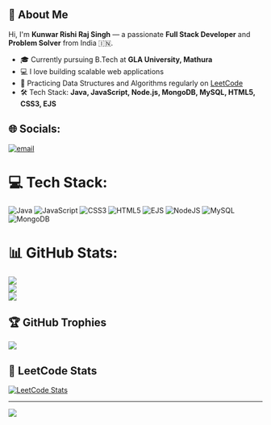 ## 👋 About Me

Hi, I'm **Kunwar Rishi Raj Singh** — a passionate **Full Stack Developer** and **Problem Solver** from India 🇮🇳.

- 🎓 Currently pursuing B.Tech at **GLA University, Mathura**
- 💻 I love building scalable web  applications
- 🧠 Practicing Data Structures and Algorithms regularly on [LeetCode](https://leetcode.com/rishi_09/)
- 🛠️ Tech Stack: **Java, JavaScript, Node.js, MongoDB, MySQL, HTML5, CSS3, EJS**

## 🌐 Socials:
[![email](https://img.shields.io/badge/Email-D14836?logo=gmail&logoColor=white)](mailto:kunwarrishirajsingh04@gmail.com) 

# 💻 Tech Stack:
![Java](https://img.shields.io/badge/java-%23ED8B00.svg?style=for-the-badge&logo=openjdk&logoColor=white) ![JavaScript](https://img.shields.io/badge/javascript-%23323330.svg?style=for-the-badge&logo=javascript&logoColor=%23F7DF1E) ![CSS3](https://img.shields.io/badge/css3-%231572B6.svg?style=for-the-badge&logo=css3&logoColor=white) ![HTML5](https://img.shields.io/badge/html5-%23E34F26.svg?style=for-the-badge&logo=html5&logoColor=white) ![EJS](https://img.shields.io/badge/ejs-%23B4CA65.svg?style=for-the-badge&logo=ejs&logoColor=black) ![NodeJS](https://img.shields.io/badge/node.js-6DA55F?style=for-the-badge&logo=node.js&logoColor=white) ![MySQL](https://img.shields.io/badge/mysql-4479A1.svg?style=for-the-badge&logo=mysql&logoColor=white) ![MongoDB](https://img.shields.io/badge/MongoDB-%234ea94b.svg?style=for-the-badge&logo=mongodb&logoColor=white)
# 📊 GitHub Stats:
![](https://github-readme-stats.vercel.app/api?username=rishioffi0004&theme=dark&hide_border=false&include_all_commits=false&count_private=false)<br/>
![](https://nirzak-streak-stats.vercel.app/?user=rishioffi0004&theme=dark&hide_border=false)<br/>
![](https://github-readme-stats.vercel.app/api/top-langs/?username=rishioffi0004&theme=dark&hide_border=false&include_all_commits=false&count_private=false&layout=compact)

## 🏆 GitHub Trophies
![](https://github-profile-trophy.vercel.app/?username=rishioffi0004&theme=radical&no-frame=false&no-bg=true&margin-w=4)

## 🧠 LeetCode Stats
[![LeetCode Stats](https://leetcard.jacoblin.cool/rishi_09?theme=dark&font=baloo&extension=null)](https://leetcode.com/rishi_09/)



---
[![](https://visitcount.itsvg.in/api?id=rishioffi0004&icon=0&color=0)](https://visitcount.itsvg.in)

<!-- Proudly created with GPRM ( https://gprm.itsvg.in ) -->
